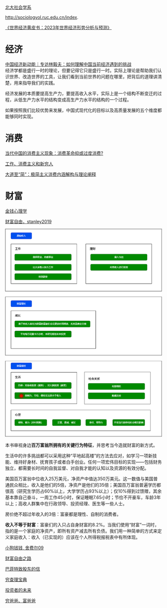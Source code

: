 [北大社会学系](http://www.shehui.pku.edu.cn/)

http://sociologyol.ruc.edu.cn/index.

[《世界经济黄皮书：2023年世界经济形势分析与预测》](http://iwep.cssn.cn/xscg/xscg_zzjyz/202212/t20221231_5577037.shtml)

# 经济
[中国经济新动能｜专访林毅夫：如何理解中国当前经济遇到的挑战](https://www.nse.pku.edu.cn/sylm/xwsd/533985.htm)  
经济学都是盛行一时的理论，但要记得它只是盛行一时。实际上理论是帮助我们认识世界、改造世界的工具，让我们看到当前世界的问题在哪里，把背后的道理讲清楚，用来指导我们的实践。  

经济发展的本质要提高生产力，要提高收入水平，实际上是一个结构不断变迁的过程，从低生产力水平的结构变成高生产力水平的结构的一个过程。  

如果按照我们比较优势来发展，中国式现代化的目标以及高质量发展的五个维度都能够同时实现。

# 消费

[当代中国的消费主义现象：消费革命抑或过度消费?](http://sociologyol.ruc.edu.cn/shxyj/fzshx/jjshx/d094964d6e2742d68ef06f2fac261045.htm)

[工作、消费主义和新穷人](https://book.douban.com/subject/35593780/)

[大道至“简”：极简主义消费内涵解构与理论阐释](https://journal.psych.ac.cn/xlkxjz/article/2021/1671-3710/1671-3710-29-11-2043.shtml)

# 财富

[金钱心理学](https://book.douban.com/subject/36415996/)


[财富自由，stanley2019](https://book.douban.com/subject/34464026/)  

![](image/million.drawio.png)

本书审视身边**百万富翁所拥有的关键行为特征**，并思考当今造就财富的新方式。

生活中的许多挑战都可以采用这种“平地起高楼”的方法去应对，如学习一项新技能、维持好身材、抚育孩子或者白手创业。任何一项宏伟目标的实现——包括财务独立，都需要长时间的自我监督、对自我才能的认知以及资源的有效分配。  

美国百万富翁中位收入25万美元，净资产中值达350万美元。这一数值与美国普通民众相比，收入是他们的5倍，净资产是他们的35倍；美国百万富翁普遍学历都很高（研究生学历占60%以上，大学学历占93%以上）；仅10%得到过馈赠，其余基本靠自己奋斗，一周工作45小时，保证睡眠7.65小时；节俭不开豪车，车龄3年以上；高收人群集中在行政领导、投资经理、医生等一些人士。  

房价绝不超过年收入的3倍：富豪都是理性、自制的消费者。  

**收入不等于财富**：富豪们的入只占自身财富的8.2%。当我们使用“财富”一词时，指的是一个家庭的净资产，即所有资产减去所有负债。我们用一种简单的方式来定义家庭收入：收入（已实现的）应该在个人所得税报税表中有所体现。    

[小狗钱钱, 舍费尔09](https://book.douban.com/subject/3576486/)

[财富自由之路](https://book.douban.com/subject/27094706/)

[巴菲特致股东的信](https://book.douban.com/subject/30164963/)

[穷查理宝典](https://book.douban.com/subject/4208757/)

[投资者的未来](https://book.douban.com/subject/30313572/)

[穷爸爸、富爸爸](https://book.douban.com/subject/1033778/)

